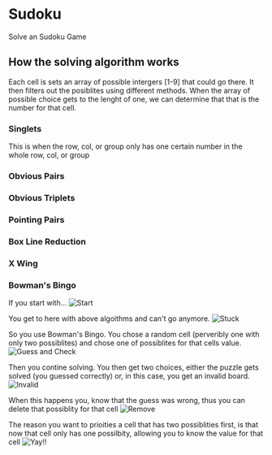 # Sudoku
Solve an Sudoku Game


## How the solving algorithm works 
Each cell is sets an array of possible intergers \[1-9\] that could go there. It then filters out the posiblites using different methods. When the array of possible choice gets to the lenght of one, we can determine that that is the number for that cell.

### Singlets
This is when the row, col, or group only has one certain number in the whole row, col, or group

### Obvious Pairs

### Obvious Triplets

### Pointing Pairs

### Box Line Reduction

### X Wing

### Bowman's Bingo
If you start with...
![Start](/Images/Bowmans_Bingo/image_0.png)

You get to here with above algoithms and can't go anymore. 
![Stuck](/Images/Bowmans_Bingo/image_1.png)

So you use Bowman's Bingo. You chose a random cell (perveribly one with only two possiblites) and chose one of possiblites for that cells value.
![Guess and Check](/Images/Bowmans_Bingo/image_2.png)

Then you contine solving. You then get two choices, either the puzzle gets solved (you guessed correctly) or, in this case, you get an invalid board.
![Invalid](/Images/Bowmans_Bingo/image_3.png)

When this happens you, know that the guess was wrong, thus you can delete that possiblity for that cell
![Remove](/Images/Bowmans_Bingo/image_4.png)

The reason you want to prioities a cell that has two possiblities first, is that now that cell only has one possilbity, allowing you to know the value for that cell
![Yay!!](/Images/Bowmans_Bingo/image_5.png)
